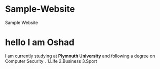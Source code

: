 # Sample-Website
Sample Website


# hello I am Oshad
I am currently studying at **Plymouth University** and following a degree on Computer Security .
1.Life
2.Business
3.Sport